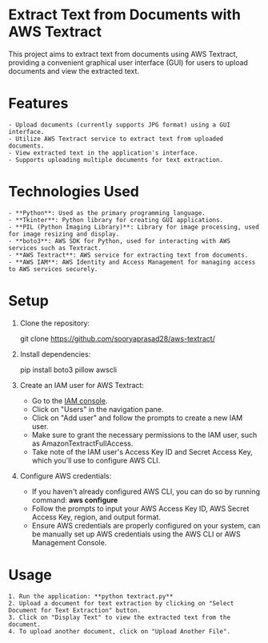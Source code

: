 # Extract Text from Documents with AWS Textract

This project aims to extract text from documents using AWS Textract, providing a convenient graphical user interface (GUI) for users to upload documents and view the extracted text.

# Features
    - Upload documents (currently supports JPG format) using a GUI interface.
    - Utilize AWS Textract service to extract text from uploaded documents.
    - View extracted text in the application's interface.
    - Supports uploading multiple documents for text extraction.

# Technologies Used
    - **Python**: Used as the primary programming language.
    - **Tkinter**: Python library for creating GUI applications.    
    - **PIL (Python Imaging Library)**: Library for image processing, used for image resizing and display.
    - **boto3**: AWS SDK for Python, used for interacting with AWS services such as Textract.
    - **AWS Textract**: AWS service for extracting text from documents.
    - **AWS IAM**: AWS Identity and Access Management for managing access to AWS services securely.

# Setup
1. Clone the repository:

    git clone https://github.com/sooryaprasad28/aws-textract/

2. Install dependencies:

    pip install boto3 pillow awscli

3. Create an IAM user for AWS Textract:
    - Go to the [IAM console](https://console.aws.amazon.com/iam/).
    - Click on "Users" in the navigation pane.
    - Click on "Add user" and follow the prompts to create a new IAM user.
    - Make sure to grant the necessary permissions to the IAM user, such as AmazonTextractFullAccess.
    - Take note of the IAM user's Access Key ID and Secret Access Key, which you'll use to configure AWS CLI.

4. Configure AWS credentials:
    - If you haven't already configured AWS CLI, you can do so by running command: **aws configure**
    - Follow the prompts to input your AWS Access Key ID, AWS Secret Access Key, region, and output format.
    - Ensure AWS credentials are properly configured on your system, can be manually set up AWS credentials using the AWS CLI or AWS Management Console.

# Usage
    1. Run the application: **python textract.py**
    2. Upload a document for text extraction by clicking on "Select Document for Text Extraction" button.
    3. Click on "Display Text" to view the extracted text from the document.
    4. To upload another document, click on "Upload Another File".
